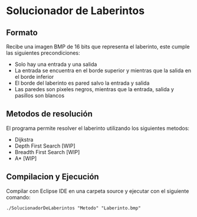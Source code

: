 Solucionador de Laberintos
=============================


Formato
----------

Recibe una imagen BMP de 16 bits que representa el laberinto, este cumple las siguientes precondiciones:

* Solo hay una entrada y una salida
* La entrada se encuentra en el borde superior y mientras que la salida en el borde inferior
* El borde del laberinto es pared salvo la entrada y salida
* Las paredes son pixeles negros, mientras que la entrada, salida y pasillos son blancos


Metodos de resolución
---------------------

El programa permite resolver el laberinto utilizando los siguientes metodos:
* Dijkstra
* Depth First Search [WIP]
* Breadth First Search [WIP]
* A* [WIP]


Compilacion y Ejecución
-----------------------

Compilar con Eclipse IDE en una carpeta source y ejecutar con el siguiente comando:

`./SolucionadorDeLaberintos "Metodo" "Laberinto.bmp"`
